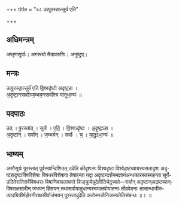 +++
title = "०८ उत्पुरस्तात्सूर्य एति"

+++
## अधिमन्त्रम्
अप्तृणसूर्याः। अगस्त्यो मैत्रावरुणिः। अनुष्टुप्।

## मन्त्रः
उत्पु॒रस्ता॒त्सूर्य॑ एति वि॒श्वदृ॑ष्टो अदृष्ट॒हा ।  
अ॒दृष्टा॒न्त्सर्वा॑ञ्ज॒म्भय॒न्त्सर्वा॑श्च यातुधा॒न्यः॑ ॥

## पदपाठः
उत् । पु॒रस्ता॑त् । सूर्यः॑ । ए॒ति॒ । वि॒श्वऽदृ॑ष्टः । अ॒दृ॒ष्ट॒ऽहा ।  
अ॒दृष्टा॑न् । सर्वा॑न् । ज॒म्भय॑न् । सर्वाः॑ । च॒ । या॒तु॒ऽधा॒न्यः॑ ॥

## भाष्यम्
असौसूर्यः पुरस्तात् पूर्वस्यान्दिशिउत् उदेति कीदृशःसः विश्वदृष्टः विश्वेद्रष्टव्यायस्यसतादृशः अदृ- ष्टहादृष्टाविषविशेषाः विषधरविशेषावा तेषांहन्ता यद्वा अदृष्टन्दर्शनमज्ञानंअन्धकारस्तस्यहन्ता सूर्ये- उदितेसतिसर्वेविषधराः विषाणिवापलायन्ते किङ्कुर्वन्नुदेतीतिचेदुच्यते—सर्वान् अदृष्टान्अद्रष्टव्यान्- विषराक्षसादीन् जंभयन् हिंसयन् तथासर्वायातुधान्यश्चयातवोयातनाः तीव्रवेदनाः तासान्धात्रीरु- त्पादयित्रीर्महोरगीराक्षसीर्वाजंभयन् पुरस्तादुदेति अतोस्मत्तोनिजस्यतेतिसंबन्धः ॥ ८ ॥